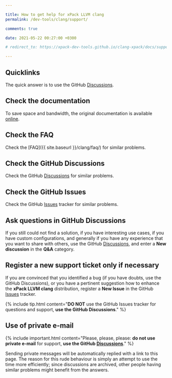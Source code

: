 ```yaml
---

title: How to get help for xPack LLVM clang
permalink: /dev-tools/clang/support/

comments: true

date: 2021-05-22 00:27:00 +0300

# redirect_to: https://xpack-dev-tools.github.io/clang-xpack/docs/support/

---
```


## Quicklinks

The quick answer is to use the GitHub
[Discussions](https://github.com/xpack-dev-tools/clang-xpack/discussions/).

## Check the documentation

To save space and bandwidth, the original documentation is available
[online](https://clang.llvm.org/docs/UsersManual.html).

## Check the FAQ

Check the [FAQ]({{ site.baseurl }}/clang/faq/)
for similar problems.

## Check the GitHub Discussions

Check the GitHub [Discussions](https://github.com/xpack-dev-tools/clang-xpack/discussions/) for
similar problems.

## Check the GitHub Issues

Check the GitHub
[Issues](https://github.com/xpack-dev-tools/clang-xpack/issues/)
tracker for similar problems.

## Ask questions in GitHub Discussions

If you still could not find a solution, if you have interesting use
cases, if you have custom configurations, and generally if you have
any experience that you want to share with others, use the GitHub
[Discussions](https://github.com/xpack-dev-tools/clang-xpack/discussions/),
and enter a **New discussion** in the **Q&A** category.

## Register a new support ticket only if necessary

If you are convinced that you identified a bug (if you have doubts,
use the GitHub Discussions),
or you have a pertinent suggestion how to enhance the **xPack LLVM clang**
distribution, register a **New Issue** in the GitHub
[Issues](https://github.com/xpack-dev-tools/clang-xpack/issues/)
tracker.

{% include tip.html content="**DO NOT** use the GitHub Issues tracker
for questions and support, **use the GitHub Discussions**." %}

## Use of private e-mail

{% include important.html content="Please, please, please: **do not use
private e-mail** for support, **use the GitHub
[Discussions](https://github.com/xpack-dev-tools/clang-xpack/discussions/)**." %}

Sending private messages will be automatically replied with
a link to this page.
The reason for this rude behaviour is simply an attempt to use
the time more efficiently; since discussions are archived, other people
having similar problems might benefit from the answers.
